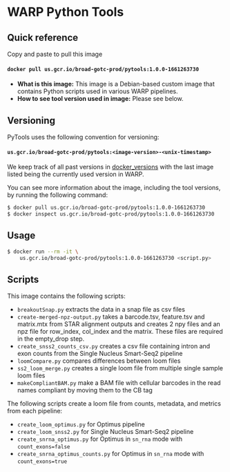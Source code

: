 # WARP Python Tools

## Quick reference

Copy and paste to pull this image

#### `docker pull us.gcr.io/broad-gotc-prod/pytools:1.0.0-1661263730`

- __What is this image:__ This image is a Debian-based custom image that contains Python scripts used in various WARP pipelines.
- __How to see tool version used in image:__ Please see below.

## Versioning

PyTools uses the following convention for versioning:

#### `us.gcr.io/broad-gotc-prod/pytools:<image-version>-<unix-timestamp>`


We keep track of all past versions in [docker_versions](docker_versions.tsv) with the last image listed being the currently used version in WARP.

You can see more information about the image, including the tool versions, by running the following command:

```bash
$ docker pull us.gcr.io/broad-gotc-prod/pytools:1.0.0-1661263730
$ docker inspect us.gcr.io/broad-gotc-prod/pytools:1.0.0-1661263730
```

## Usage

```bash
$ docker run --rm -it \
    us.gcr.io/broad-gotc-prod/pytools:1.0.0-1661263730 <script.py>
```

## Scripts

This image contains the following scripts:

* `breakoutSnap.py` extracts the data in a snap file as csv files
* `create-merged-npz-output.py` takes a barcode.tsv, feature.tsv and matrix.mtx from STAR alignment outputs and creates 2 npy files and an npz file for row_index, col_index and the matrix. These files are required in the empty_drop step.
* `create_snss2_counts_csv.py` creates a csv file containing intron and exon counts from the Single Nucleus Smart-Seq2 pipeline
* `loomCompare.py` compares differences between loom files
* `ss2_loom_merge.py` creates a single loom file from multiple single sample loom files
* `makeCompliantBAM.py` make a BAM file with cellular barcodes in the read names compliant by moving them to the CB tag

The following scripts create a loom file from counts, metadata, and metrics from each pipeline:
* `create_loom_optimus.py` for Optimus pipeline
* `create_loom_snss2.py` for Single Nucleus Smart-Seq2 pipeline
* `create_snrna_optimus.py` for Optimus in `sn_rna` mode with `count_exons=false`
* `create_snrna_optimus_counts.py` for Optimus in `sn_rna` mode with `count_exons=true`

